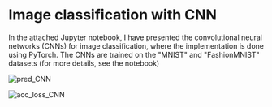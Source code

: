 # Image classification with CNN

In the attached Jupyter notebook, I have presented the convolutional neural networks (CNNs) for image classification,
where the implementation is done using PyTorch. The CNNs are trained on the "MNIST" and "FashionMNIST" datasets (for more details, see the notebook)


![pred_CNN](https://github.com/ArunSehrawat/Image_classification_with_CNN/assets/99533657/169936fb-72c7-436c-b069-2e43f0ad49ae)


![acc_loss_CNN](https://github.com/ArunSehrawat/Image_classification_with_CNN/assets/99533657/6c1f2025-db88-411f-b3e3-22e2779d40a4)
